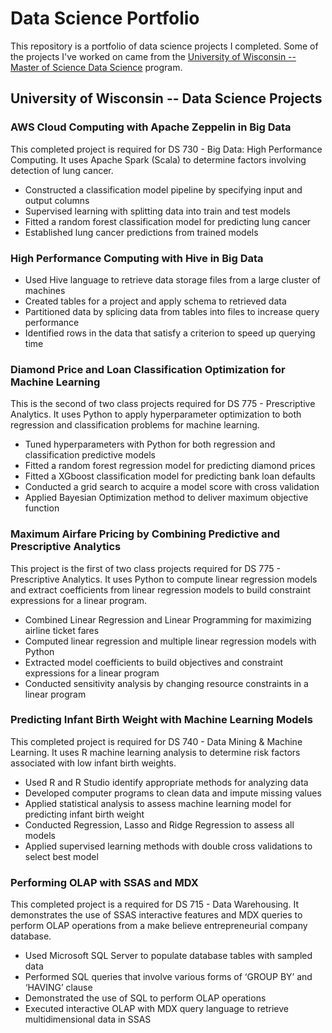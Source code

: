 # Data Science Portfolio

This repository is a portfolio of data science projects I completed.  Some of the projects I've worked on came from the [University of Wisconsin  -- Master of Science Data Science](https://datasciencedegree.wisconsin.edu/) program.


## University of Wisconsin -- Data Science Projects
### AWS Cloud Computing with Apache Zeppelin in Big Data   
This completed project is required for DS 730 - Big Data: High Performance Computing.  It uses Apache Spark (Scala) to determine factors involving detection of lung cancer.
- Constructed a classification model pipeline by specifying input and output columns
- Supervised learning with splitting data into train and test models
- Fitted a random forest classification model for predicting lung cancer
- Established lung cancer predictions from trained models 

### High Performance Computing with Hive in Big Data    
- Used Hive language to retrieve data storage files from a large cluster of machines
- Created tables for a project and apply schema to retrieved data
- Partitioned data by splicing data from tables into files to increase query performance
- Identified rows in the data that satisfy a criterion to speed up querying time

   
### Diamond Price and Loan Classification Optimization for Machine Learning
This is the second of two class projects required for DS 775 - Prescriptive Analytics. It uses Python to apply hyperparameter optimization to both regression and classification problems for machine learning.
- Tuned hyperparameters with Python for both regression and classification predictive models 
- Fitted a random forest regression model for predicting diamond prices
- Fitted a XGboost classification model for predicting bank loan defaults
- Conducted a grid search to acquire a model score with cross validation
- Applied Bayesian Optimization method to deliver maximum objective function
   
### Maximum Airfare Pricing by Combining Predictive and Prescriptive Analytics
This project is the first of two class projects required for DS 775 - Prescriptive Analytics. It uses Python to compute linear regression models and extract coefficients from linear regression models to build constraint expressions for a linear program.
- Combined Linear Regression and Linear Programming for maximizing airline ticket fares
- Computed linear regression and multiple linear regression models with Python
- Extracted model coefficients to build objectives and constraint expressions for a linear program
- Conducted sensitivity analysis by changing resource constraints in a linear program

### Predicting Infant Birth Weight with Machine Learning Models
This completed project is required for DS 740 - Data Mining & Machine Learning. It uses R machine learning analysis to determine risk factors associated with low infant birth weights.
- Used R and R Studio identify appropriate methods for analyzing data 
- Developed computer programs to clean data and impute missing values
- Applied statistical analysis to assess machine learning model for predicting infant birth weight
- Conducted Regression, Lasso and Ridge Regression to assess all models
- Applied supervised learning methods with double cross validations to select best model

### Performing OLAP with SSAS and MDX	
This completed project is a required for DS 715 - Data Warehousing. It demonstrates the use of SSAS interactive features and MDX queries to perform OLAP operations from a make believe entrepreneurial company database.
- Used Microsoft SQL Server to populate database tables with sampled data
- Performed SQL queries that involve various forms of ‘GROUP BY’ and ‘HAVING’ clause
- Demonstrated the use of SQL to perform OLAP operations
- Executed interactive OLAP with MDX query language to retrieve multidimensional data in SSAS



